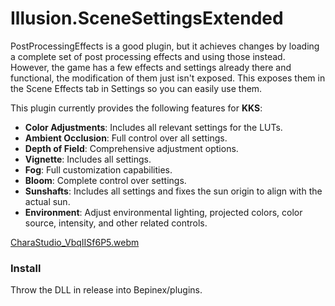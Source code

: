 # Illusion.SceneSettingsExtended
PostProcessingEffects is a good plugin, but it achieves changes by loading a complete set of post processing effects and using those instead. However, the game has a few effects and settings already there and functional, the modification of them just isn't exposed. This exposes them in the Scene Effects tab in Settings so you can easily use them.

This plugin currently provides the following features for **KKS**:

- **Color Adjustments**: Includes all relevant settings for the LUTs.
- **Ambient Occlusion**: Full control over all settings.
- **Depth of Field**: Comprehensive adjustment options.
- **Vignette**: Includes all settings.
- **Fog**: Full customization capabilities.
- **Bloom**: Complete control over settings.
- **Sunshafts**: Includes all settings and fixes the sun origin to align with the actual sun.
- **Environment**: Adjust environmental lighting, projected colors, color source, intensity, and other related controls.

[CharaStudio_VbqIISf6P5.webm](https://github.com/user-attachments/assets/7cc2434a-637b-45bb-84fd-72adc9e53be9)

### Install
Throw the DLL in release into Bepinex/plugins.
